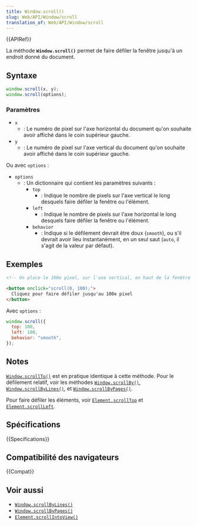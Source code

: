 ```yaml
---
title: Window.scroll()
slug: Web/API/Window/scroll
translation_of: Web/API/Window/scroll
---
```


{{APIRef}}

La méthode **`Window.scroll()`** permet de faire défiler la fenêtre jusqu'à un endroit donné du document.

## Syntaxe

```js
window.scroll(x, y);
window.scroll(options);
```

### Paramètres

- `x`
  - : Le numéro de pixel sur l'axe horizontal du document qu'on souhaite avoir affiché dans le coin supérieur gauche.
- `y`
  - : Le numéro de pixel sur l'axe vertical du document qu'on souhaite avoir affiché dans le coin supérieur gauche.

Ou avec `options`&nbsp;:

- `options`
  - : Un dictionnaire qui contient les paramètres suivants&nbsp;:
    - `top`
      - : Indique le nombre de pixels sur l'axe vertical le long desquels faire défiler la fenêtre ou l'élément.
    - `left`
      - : Indique le nombre de pixels sur l'axe horizontal le long desquels faire défiler la fenêtre ou l'élément.
    - `behavior`
      - : Indique si le défilement devrait être doux (`smooth`), ou s'il devrait avoir lieu instantanément, en un seul saut (`auto`, il s'agit de la valeur par défaut).

## Exemples

```html
<!-- On place le 100e pixel, sur l'axe vertical, en haut de la fenêtre -->

<button onclick="scroll(0, 100);">
  Cliquez pour faire défiler jusqu'au 100e pixel
</button>
```

Avec `options`&nbsp;:

```js
window.scroll({
  top: 100,
  left: 100,
  behavior: "smooth",
});
```

## Notes

[`Window.scrollTo()`](/fr/docs/Web/API/Window/scrollTo) est en pratique identique à cette méthode. Pour le défilement relatif, voir les méthodes [`Window.scrollBy()`](/fr/docs/Web/API/Window/scrollBy), [`Window.scrollByLines()`](/fr/docs/Web/API/Window/scrollByLines), et [`Window.scrollByPages()`](/fr/docs/Web/API/Window/scrollByPages).

Pour faire défiler les éléments, voir [`Element.scrollTop`](/fr/docs/Web/API/Element/scrollTop) et [`Element.scrollLeft`](/fr/docs/Web/API/Element/scrollLeft).

## Spécifications

{{Specifications}}

## Compatibilité des navigateurs

{{Compat}}

## Voir aussi

- [`Window.scrollByLines()`](/fr/docs/Web/API/Window/scrollByLines)
- [`Window.scrollByPages()`](/fr/docs/Web/API/Window/scrollByPages)
- [`Element.scrollIntoView()`](/fr/docs/Web/API/Element/scrollIntoView)
